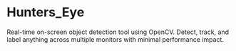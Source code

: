 # Hunters_Eye
Real-time on-screen object detection tool using OpenCV. Detect, track, and label anything across multiple monitors with minimal performance impact.
